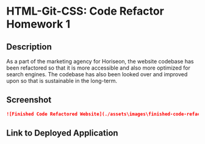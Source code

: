 # HTML-Git-CSS: Code Refactor Homework 1 

## Description
As a part of the marketing agency for Horiseon, the website codebase has been refactored
so that it is more accessible and also more optimized for search engines. The codebase
has also been looked over and improved upon so that is sustainable in the long-term. 

## Screenshot 

```md
![Finished Code Refactored Website](./assets\images\finished-code-refactored-website.png?raw=true)
```

## Link to Deployed Application
